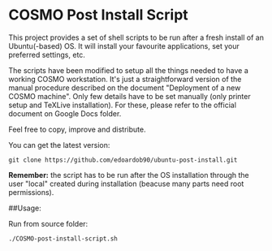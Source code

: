 COSMO Post Install Script
==========================

This project provides a set of shell scripts to be run after a fresh install of an Ubuntu(-based) OS. It will install your favourite applications, set your preferred settings, etc.

The scripts have been modified to setup all the things needed to have a working COSMO workstation. It's just a straightforward version of the manual procedure described on the document "Deployment of a new COSMO machine". Only few details have to be set manually (only printer setup and TeXLive installation). For these, please refer to the official document on Google Docs folder.

Feel free to copy, improve and distribute.

You can get the latest version:

    git clone https://github.com/edoardob90/ubuntu-post-install.git

**Remember:** the script has to be run after the OS installation through the user "local" created during installation (beacuse many parts need root permissions).

##Usage:

Run from source folder:

    ./COSMO-post-install-script.sh
